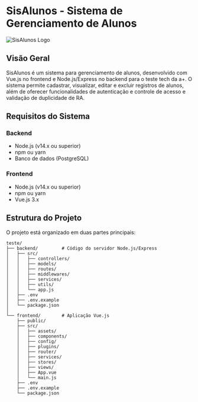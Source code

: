 # SisAlunos - Sistema de Gerenciamento de Alunos

![SisAlunos Logo](./src/assets/logo.png)

## Visão Geral

SisAlunos é um sistema para gerenciamento de alunos, desenvolvido com Vue.js no frontend e Node.js/Express no backend para o teste tech da a+. O sistema permite cadastrar, visualizar, editar e excluir registros de alunos, além de oferecer funcionalidades de autenticação e controle de acesso e validação de duplicidade de RA.

## Requisitos do Sistema

### Backend
- Node.js (v14.x ou superior)
- npm ou yarn
- Banco de dados (PostgreSQL)

### Frontend
- Node.js (v14.x ou superior)
- npm ou yarn
- Vue.js 3.x

## Estrutura do Projeto

O projeto está organizado em duas partes principais:

```
teste/
├── backend/         # Código do servidor Node.js/Express
│   ├── src/
│   │   ├── controllers/
│   │   ├── models/
│   │   ├── routes/
│   │   ├── middlewares/
│   │   ├── services/
│   │   ├── utils/
│   │   └── app.js
│   ├── .env
│   ├── .env.example
│   └── package.json
│
└── frontend/        # Aplicação Vue.js
    ├── public/
    ├── src/
    │   ├── assets/
    │   ├── components/
    │   ├── config/
    │   ├── plugins/
    │   ├── router/
    │   ├── services/
    │   ├── stores/
    │   ├── views/
    │   ├── App.vue
    │   └── main.js
    ├── .env
    ├── .env.example
    └── package.json
```




